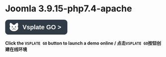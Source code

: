 # Joomla 3.9.15-php7.4-apache

<a href="https://www.vsplate.com/?docker-compose=https://github.com/vsplate/dcenvs/joomla/3.9.15-php7.4-apache"><img alt="VSPLATE GO" src="https://raw.githubusercontent.com/vsplate/images/master/vsgo_btn.png" width="200px"></a>

**Click the `VSPLATE GO` button to launch a demo online / 点击`VSPLATE GO`按钮创建在线环境**